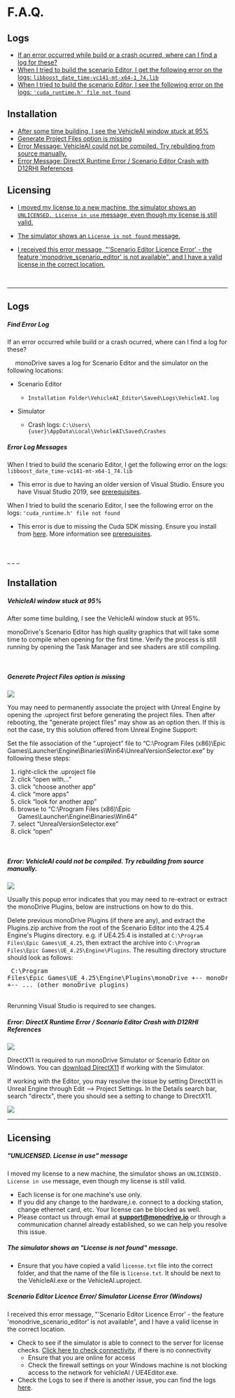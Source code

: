 # F.A.Q.   

<h2> Logs </h2>

- [ If an error occurred while build or a crash ocurred, where can I find a log for these?](./#find-error-log)
- [When I tried to build the scenario Editor, I get the following error on the logs: ```libboost_date_time-vc141-mt-x64-1_74.lib```](./#error-log-messages)
- [When I tried to build the scenario Editor, I see the following error on the logs: ```'cuda_runtime.h' file not found```](./#error-log-messages)

<h2> Installation </h2>

- [After some time building, I see the VehicleAI window stuck at 95%](./#vehicleai-window-stuck-at-95)
- [Generate Project Files option is missing](./#generate-project-files-option-is-missing)
- [Error Message: VehicleAI could not be compiled. Try rebuilding from source manually.](./#error-vehicleai-could-not-be-compiled-try-rebuilding-from-source-manually)
- [Error Message: DirectX Runtime Error / Scenario Editor Crash with D12RHI References](./#error-directx-runtime-error-scenario-editor-crash-with-d12rhi-references)

<h2> Licensing </h2>

- [I moved my license to a new machine, the simulator shows an ```UNLICENSED. License in use``` message, even though my license is still valid.](./#unlicensed-license-in-use-message)
- [The simulator shows an ```License is not found``` message.](./#the-simulator-shows-an-license-is-not-found-message)

- [I received this error message, "'Scenario Editor Licence Error' - the feature 'monodrive_scenario_editor' is not available", and I have a valid license in the correct location.](./#scenario-editor-licence-error-simulator-license-error-windows)

<p>&nbsp;</p>

_ _ _ 

## Logs

##### Find Error Log

If an error occurred while build or a crash ocurred, where can I find a log for these?

&emsp; monoDrive saves a log for Scenario Editor and the simulator on the following locations:

 - Scenario Editor   
    - `Installation Folder\VehicleAI_Editor\Saved\Logs\VehicleAI.log`

 - Simulator   
    - Crash logs: `C:\Users\{user}\AppData\Local\VehicleAI\Saved\Crashes`

##### Error Log Messages

When I tried to build the scenario Editor, I get the following error on the logs: ```libboost_date_time-vc141-mt-x64-1_74.lib```

- This error is due to having an older version of Visual Studio. Ensure you have Visual Studio 2019, see [prerequisites](Getting_Started.md). 

When I tried to build the scenario Editor, I see the following error on the logs: ```'cuda_runtime.h' file not found```

-  This error is due to missing the Cuda SDK missing. Ensure you install from [here](https://developer.nvidia.com/cuda-10.2-download-archive). More information see [prerequisites](Getting_Started.md).   
<p>&nbsp;</p>
_ _ _ 

## Installation

##### VehicleAI window stuck at 95%

After some time building, I see the VehicleAI window stuck at 95%.

monoDrive's Scenario Editor has high quality graphics that will take some time to compile when opening for the first time. Verify the process is still running by opening the Task Manager and see shaders are still compiling.
<p>&nbsp;</p>

##### Generate Project Files option is missing 

<div class="img_container">
   <img class='lg_img' src="../imgs/faq_generate.png"/>
</div>

You may need to permanently associate the project with Unreal Engine by opening the .uproject first before generating the project files. Then after rebooting, the "generate project files" may show as an option then. If this is not the case, try this solution offered from Unreal Engine Support:

Set the file association of the “.uproject” file to “C:\Program Files (x86)\Epic Games\Launcher\Engine\Binaries\Win64\UnrealVersionSelector.exe” by following these steps:
1. right-click the .uproject file
1. click “open with…”
1. click “choose another app”
1. click “more apps”
1. click “look for another app”
1. browse to “C:\Program Files (x86)\Epic Games\Launcher\Engine\Binaries\Win64”
1. select “UnrealVersionSelector.exe”
1. click “open”

<p>&nbsp;</p>

##### Error: VehicleAI could not be compiled. Try rebuilding from source manually.

<div class="img_container">
   <img class='lg_img' src="../imgs/faq_rebuild.png"/>
</div>

Usually this popup error indicates that you may need to re-extract or extract the monoDrive Plugins, below are instructions on how to do this. 

Delete previous monoDrive Plugins (if there are any), and extract the Plugins.zip archive from the root of the Scenario Editor into the 4.25.4 Engine's Plugins directory. e.g. if UE4.25.4 is installed at `C:\Program Files\Epic Games\UE_4.25`, then extract the archive into `C:\Program Files\Epic Games\UE_4.25\Engine\Plugins`. The resulting directory structure should look as follows:
    <pre>
        C:\Program Files\Epic Games\UE_4.25\Engine\Plugins\monoDrive
            +-- monoDriveSensors
            +-- ... (other monoDrive plugins)
    </pre>         
Rerunning Visual Studio is required to see changes. 

##### Error: DirectX Runtime Error / Scenario Editor Crash with D12RHI References

<div class="img_container">
   <img class='lg_img' src="../imgs/faq_dx11_2.png"/>
</div>

DirectX11 is required to run monoDrive Simulator or Scenario Editor on Windows. You can [download DirectX11](https://www.microsoft.com/en-us/Download/confirmation.aspx?id=35) if working with the Simulator.

If working with the Editor, you may resolve the issue by setting DirectX11 in Unreal Engine through Edit --> Project Settings. In the Details search bar, search "directx", there you should see a setting to change to DirectX11. 

<div class="img_container">
   <img class='lg_img' src="../imgs/faq_dx11.png"/>
</div>

_ _ _ 

## Licensing 

##### "UNLICENSED. License in use" message

I moved my license to a new machine, the simulator shows an ```UNLICENSED. License in use``` message, even though my license is still valid.

- Each license is for one machine's use only. 
- If you did any change to the hardware,i.e. connect to a docking station, change ethernet card, etc. Your license can be blocked as well. 
- Please contact us through email at **support@monodrive.io** or through a communication channel already established, so we can help you resolve this issue. 

##### The simulator shows an "License is not found" message.

- Ensure that you have copied a valid `license.txt` file into the correct folder, and that the name of the file is `license.txt`. It should be next to the VehicleAI.exe or the VehicleAI.uproject.   

##### Scenario Editor Licence Error/ Simulator License Error (Windows)

I received this error message, "'Scenario Editor Licence Error' - the feature 'monodrive_scenario_editor' is not available", and I have a valid license in the correct location.

 - Check to see if the simulator is able to connect to the server for license checks. [Click here to check connectivity](https://api.monodrive.io/api/v1/status), if there is no connectivity
    - Ensure that you are online for access
    - Check the firewall settings on your Windows machine is not blocking access to the network for vehicleAI / UE4Editor.exe. 
- Check the Logs to see if there is another issue, you can find the logs [here]((./#find-error-log)).

<p>&nbsp;</p>
